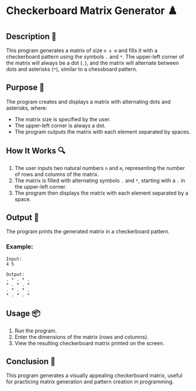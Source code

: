 # Checkerboard Matrix Generator ♟️

## Description 📝

This program generates a matrix of size `n x m` and fills it with a checkerboard pattern using the symbols `.` and `*`.
The upper-left corner of the matrix will always be a dot (`.`), and the matrix will alternate between dots and asterisks (`*`), similar to a chessboard pattern.

## Purpose 🎯

The program creates and displays a matrix with alternating dots and asterisks, where:

-   The matrix size is specified by the user.
-   The upper-left corner is always a dot.
-   The program outputs the matrix with each element separated by spaces.

## How It Works 🔍

1. The user inputs two natural numbers `n` and `m`, representing the number of rows and columns of the matrix.
2. The matrix is filled with alternating symbols `.` and `*`, starting with a `.` in the upper-left corner.
3. The program then displays the matrix with each element separated by a space.

## Output 📜

The program prints the generated matrix in a checkerboard pattern.

### Example:

```
Input:
4 5

Output:
. * . * .
* . * . *
. * . * .
* . * . *
```

## Usage 📦

1. Run the program.
2. Enter the dimensions of the matrix (rows and columns).
3. View the resulting checkerboard matrix printed on the screen.

## Conclusion 🚀

This program generates a visually appealing checkerboard matrix, useful for practicing matrix generation and pattern creation in programming.
